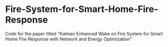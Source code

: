 # Fire-System-for-Smart-Home-Fire-Response
Code for the paper titled "Kalman Enhanced Wake on Fire System for Smart Home Fire Response with Network and Energy Optimization"
